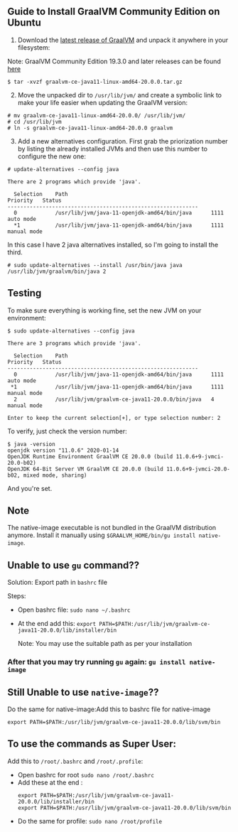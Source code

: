 ## Guide to Install GraalVM Community Edition on Ubuntu

1) Download the [latest release of GraalVM](https://github.com/oracle/graal/releases) and unpack it anywhere in your filesystem:


Note: GraalVM Community Edition 19.3.0 and later releases can be found [here](https://github.com/graalvm/graalvm-ce-builds/releases)


```
$ tar -xvzf graalvm-ce-java11-linux-amd64-20.0.0.tar.gz
```

2) Move the unpacked dir to `/usr/lib/jvm/` and create a symbolic link to make your life easier when updating the GraalVM version:

```
# mv graalvm-ce-java11-linux-amd64-20.0.0/ /usr/lib/jvm/
# cd /usr/lib/jvm
# ln -s graalvm-ce-java11-linux-amd64-20.0.0 graalvm
```

3) Add a new alternatives configuration. First grab the priorization number by listing the already installed JVMs and then use this number to configure the new one:

```
# update-alternatives --config java

There are 2 programs which provide 'java'.

  Selection    Path                                            Priority   Status
------------------------------------------------------------
  0            /usr/lib/jvm/java-11-openjdk-amd64/bin/java      1111      auto mode
  *1           /usr/lib/jvm/java-11-openjdk-amd64/bin/java      1111      manual mode
```

In this case I have 2 java alternatives installed, so I'm going to install the third.

```
# sudo update-alternatives --install /usr/bin/java java /usr/lib/jvm/graalvm/bin/java 2
```

## Testing

To make sure everything is working fine, set the new JVM on your environment:

```
$ sudo update-alternatives --config java

There are 3 programs which provide 'java'.

  Selection    Path                                            Priority   Status
------------------------------------------------------------
  0            /usr/lib/jvm/java-11-openjdk-amd64/bin/java      1111      auto mode
 *1            /usr/lib/jvm/java-11-openjdk-amd64/bin/java      1111      manual mode
  2            /usr/lib/jvm/graalvm-ce-java11-20.0.0/bin/java   4         manual mode

Enter to keep the current selection[+], or type selection number: 2
```

To verify, just check the version number:

```
$ java -version
openjdk version "11.0.6" 2020-01-14
OpenJDK Runtime Environment GraalVM CE 20.0.0 (build 11.0.6+9-jvmci-20.0-b02)
OpenJDK 64-Bit Server VM GraalVM CE 20.0.0 (build 11.0.6+9-jvmci-20.0-b02, mixed mode, sharing)

```

And you're set.

## Note

The native-image executable is not bundled in the GraalVM distribution anymore. Install it manually using `$GRAALVM_HOME/bin/gu install native-image`.


## Unable to use `gu` command??

Solution: Export path in `bashrc` file 

Steps:

- Open bashrc file: `sudo nano ~/.bashrc`

- At the end add this: `export PATH=$PATH:/usr/lib/jvm/graalvm-ce-java11-20.0.0/lib/installer/bin`
  
  Note: You may use the suitable path as per your installation
  
### After that you may try running `gu` again: `gu install native-image` 

## Still Unable to use `native-image`??

Do the same for native-image:Add this to bashrc file for native-image

`export PATH=$PATH:/usr/lib/jvm/graalvm-ce-java11-20.0.0/lib/svm/bin`

## To use the commands as Super User:

Add this to `/root/.bashrc` and `/root/.profile`: 

- Open bashrc for root `sudo nano /root/.bashrc`
- Add these at the end :
  ```
  export PATH=$PATH:/usr/lib/jvm/graalvm-ce-java11-20.0.0/lib/installer/bin
  export PATH=$PATH:/usr/lib/jvm/graalvm-ce-java11-20.0.0/lib/svm/bin
  
  ```
- Do the same for profile: `sudo nano /root/profile`
  



  
